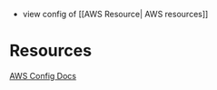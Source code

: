 - view config of [[AWS Resource| AWS resources]]


# Resources
[AWS Config Docs](https://docs.aws.amazon.com/config/latest/developerguide/WhatIsConfig.html)